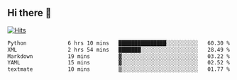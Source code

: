 ## Hi there 👋

<!--
**alihaqberdi/alihaqberdi** is a ✨ _special_ ✨ repository because its `README.md` (this file) appears on your GitHub profile.

Here are some ideas to get you started:

- 🔭 I’m currently working on ...
- 🌱 I’m currently learning ...
- 👯 I’m looking to collaborate on ...
- 🤔 I’m looking for help with ...
- 💬 Ask me about ...
- 📫 How to reach me: ...
- 😄 Pronouns: ...
- ⚡ Fun fact: ...
-->

[![Hits](https://hits.sh/github.com/alihaqberdi.svg)](https://hits.sh/github.com/alihaqberdi/)

<!--START_SECTION:waka-->

```txt
Python             6 hrs 10 mins   ███████████████░░░░░░░░░░   60.30 %
XML                2 hrs 54 mins   ███████░░░░░░░░░░░░░░░░░░   28.49 %
Markdown           19 mins         ▓░░░░░░░░░░░░░░░░░░░░░░░░   03.22 %
YAML               15 mins         ▓░░░░░░░░░░░░░░░░░░░░░░░░   02.52 %
textmate           10 mins         ▒░░░░░░░░░░░░░░░░░░░░░░░░   01.77 %
```

<!--END_SECTION:waka-->
